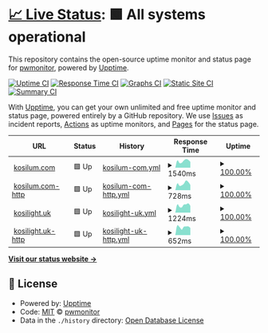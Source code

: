 # [📈 Live Status](https://pwmonitor.github.io/monikosi): <!--live status--> **🟩 All systems operational**

This repository contains the open-source uptime monitor and status page for [pwmonitor](https://pwmonitor.github.io/monikosi), powered by [Upptime](https://github.com/upptime/upptime).

[![Uptime CI](https://github.com/pwmonitor/monikosi/workflows/Uptime%20CI/badge.svg)](https://github.com/pwmonitor/monikosi/actions?query=workflow%3A%22Uptime+CI%22)
[![Response Time CI](https://github.com/pwmonitor/monikosi/workflows/Response%20Time%20CI/badge.svg)](https://github.com/pwmonitor/monikosi/actions?query=workflow%3A%22Response+Time+CI%22)
[![Graphs CI](https://github.com/pwmonitor/monikosi/workflows/Graphs%20CI/badge.svg)](https://github.com/pwmonitor/monikosi/actions?query=workflow%3A%22Graphs+CI%22)
[![Static Site CI](https://github.com/pwmonitor/monikosi/workflows/Static%20Site%20CI/badge.svg)](https://github.com/pwmonitor/monikosi/actions?query=workflow%3A%22Static+Site+CI%22)
[![Summary CI](https://github.com/pwmonitor/monikosi/workflows/Summary%20CI/badge.svg)](https://github.com/pwmonitor/monikosi/actions?query=workflow%3A%22Summary+CI%22)

With [Upptime](https://upptime.js.org), you can get your own unlimited and free uptime monitor and status page, powered entirely by a GitHub repository. We use [Issues](https://github.com/pwmonitor/monikosi/issues) as incident reports, [Actions](https://github.com/pwmonitor/monikosi/actions) as uptime monitors, and [Pages](https://pwmonitor.github.io/monikosi) for the status page.

<!--start: status pages-->
<!-- This summary is generated by Upptime (https://github.com/upptime/upptime) -->
<!-- Do not edit this manually, your changes will be overwritten -->
<!-- prettier-ignore -->
| URL | Status | History | Response Time | Uptime |
| --- | ------ | ------- | ------------- | ------ |
| <img alt="" src="https://icons.duckduckgo.com/ip3/www.kosilum.com.ico" height="13"> [kosilum.com](https://www.kosilum.com) | 🟩 Up | [kosilum-com.yml](https://github.com/pwmonitor/monikosi/commits/HEAD/history/kosilum-com.yml) | <details><summary><img alt="Response time graph" src="./graphs/kosilum-com/response-time-week.png" height="20"> 1540ms</summary><br><a href="https://pwmonitor.github.io/monikosi/history/kosilum-com"><img alt="Response time 1752" src="https://img.shields.io/endpoint?url=https%3A%2F%2Fraw.githubusercontent.com%2Fpwmonitor%2Fmonikosi%2FHEAD%2Fapi%2Fkosilum-com%2Fresponse-time.json"></a><br><a href="https://pwmonitor.github.io/monikosi/history/kosilum-com"><img alt="24-hour response time 1195" src="https://img.shields.io/endpoint?url=https%3A%2F%2Fraw.githubusercontent.com%2Fpwmonitor%2Fmonikosi%2FHEAD%2Fapi%2Fkosilum-com%2Fresponse-time-day.json"></a><br><a href="https://pwmonitor.github.io/monikosi/history/kosilum-com"><img alt="7-day response time 1540" src="https://img.shields.io/endpoint?url=https%3A%2F%2Fraw.githubusercontent.com%2Fpwmonitor%2Fmonikosi%2FHEAD%2Fapi%2Fkosilum-com%2Fresponse-time-week.json"></a><br><a href="https://pwmonitor.github.io/monikosi/history/kosilum-com"><img alt="30-day response time 1534" src="https://img.shields.io/endpoint?url=https%3A%2F%2Fraw.githubusercontent.com%2Fpwmonitor%2Fmonikosi%2FHEAD%2Fapi%2Fkosilum-com%2Fresponse-time-month.json"></a><br><a href="https://pwmonitor.github.io/monikosi/history/kosilum-com"><img alt="1-year response time 1725" src="https://img.shields.io/endpoint?url=https%3A%2F%2Fraw.githubusercontent.com%2Fpwmonitor%2Fmonikosi%2FHEAD%2Fapi%2Fkosilum-com%2Fresponse-time-year.json"></a></details> | <details><summary><a href="https://pwmonitor.github.io/monikosi/history/kosilum-com">100.00%</a></summary><a href="https://pwmonitor.github.io/monikosi/history/kosilum-com"><img alt="All-time uptime 99.95%" src="https://img.shields.io/endpoint?url=https%3A%2F%2Fraw.githubusercontent.com%2Fpwmonitor%2Fmonikosi%2FHEAD%2Fapi%2Fkosilum-com%2Fuptime.json"></a><br><a href="https://pwmonitor.github.io/monikosi/history/kosilum-com"><img alt="24-hour uptime 100.00%" src="https://img.shields.io/endpoint?url=https%3A%2F%2Fraw.githubusercontent.com%2Fpwmonitor%2Fmonikosi%2FHEAD%2Fapi%2Fkosilum-com%2Fuptime-day.json"></a><br><a href="https://pwmonitor.github.io/monikosi/history/kosilum-com"><img alt="7-day uptime 100.00%" src="https://img.shields.io/endpoint?url=https%3A%2F%2Fraw.githubusercontent.com%2Fpwmonitor%2Fmonikosi%2FHEAD%2Fapi%2Fkosilum-com%2Fuptime-week.json"></a><br><a href="https://pwmonitor.github.io/monikosi/history/kosilum-com"><img alt="30-day uptime 100.00%" src="https://img.shields.io/endpoint?url=https%3A%2F%2Fraw.githubusercontent.com%2Fpwmonitor%2Fmonikosi%2FHEAD%2Fapi%2Fkosilum-com%2Fuptime-month.json"></a><br><a href="https://pwmonitor.github.io/monikosi/history/kosilum-com"><img alt="1-year uptime 99.93%" src="https://img.shields.io/endpoint?url=https%3A%2F%2Fraw.githubusercontent.com%2Fpwmonitor%2Fmonikosi%2FHEAD%2Fapi%2Fkosilum-com%2Fuptime-year.json"></a></details>
| <img alt="" src="https://icons.duckduckgo.com/ip3/www.kosilum.com.ico" height="13"> [kosilum.com-http](http://www.kosilum.com) | 🟩 Up | [kosilum-com-http.yml](https://github.com/pwmonitor/monikosi/commits/HEAD/history/kosilum-com-http.yml) | <details><summary><img alt="Response time graph" src="./graphs/kosilum-com-http/response-time-week.png" height="20"> 728ms</summary><br><a href="https://pwmonitor.github.io/monikosi/history/kosilum-com-http"><img alt="Response time 1009" src="https://img.shields.io/endpoint?url=https%3A%2F%2Fraw.githubusercontent.com%2Fpwmonitor%2Fmonikosi%2FHEAD%2Fapi%2Fkosilum-com-http%2Fresponse-time.json"></a><br><a href="https://pwmonitor.github.io/monikosi/history/kosilum-com-http"><img alt="24-hour response time 531" src="https://img.shields.io/endpoint?url=https%3A%2F%2Fraw.githubusercontent.com%2Fpwmonitor%2Fmonikosi%2FHEAD%2Fapi%2Fkosilum-com-http%2Fresponse-time-day.json"></a><br><a href="https://pwmonitor.github.io/monikosi/history/kosilum-com-http"><img alt="7-day response time 728" src="https://img.shields.io/endpoint?url=https%3A%2F%2Fraw.githubusercontent.com%2Fpwmonitor%2Fmonikosi%2FHEAD%2Fapi%2Fkosilum-com-http%2Fresponse-time-week.json"></a><br><a href="https://pwmonitor.github.io/monikosi/history/kosilum-com-http"><img alt="30-day response time 816" src="https://img.shields.io/endpoint?url=https%3A%2F%2Fraw.githubusercontent.com%2Fpwmonitor%2Fmonikosi%2FHEAD%2Fapi%2Fkosilum-com-http%2Fresponse-time-month.json"></a><br><a href="https://pwmonitor.github.io/monikosi/history/kosilum-com-http"><img alt="1-year response time 972" src="https://img.shields.io/endpoint?url=https%3A%2F%2Fraw.githubusercontent.com%2Fpwmonitor%2Fmonikosi%2FHEAD%2Fapi%2Fkosilum-com-http%2Fresponse-time-year.json"></a></details> | <details><summary><a href="https://pwmonitor.github.io/monikosi/history/kosilum-com-http">100.00%</a></summary><a href="https://pwmonitor.github.io/monikosi/history/kosilum-com-http"><img alt="All-time uptime 99.95%" src="https://img.shields.io/endpoint?url=https%3A%2F%2Fraw.githubusercontent.com%2Fpwmonitor%2Fmonikosi%2FHEAD%2Fapi%2Fkosilum-com-http%2Fuptime.json"></a><br><a href="https://pwmonitor.github.io/monikosi/history/kosilum-com-http"><img alt="24-hour uptime 100.00%" src="https://img.shields.io/endpoint?url=https%3A%2F%2Fraw.githubusercontent.com%2Fpwmonitor%2Fmonikosi%2FHEAD%2Fapi%2Fkosilum-com-http%2Fuptime-day.json"></a><br><a href="https://pwmonitor.github.io/monikosi/history/kosilum-com-http"><img alt="7-day uptime 100.00%" src="https://img.shields.io/endpoint?url=https%3A%2F%2Fraw.githubusercontent.com%2Fpwmonitor%2Fmonikosi%2FHEAD%2Fapi%2Fkosilum-com-http%2Fuptime-week.json"></a><br><a href="https://pwmonitor.github.io/monikosi/history/kosilum-com-http"><img alt="30-day uptime 100.00%" src="https://img.shields.io/endpoint?url=https%3A%2F%2Fraw.githubusercontent.com%2Fpwmonitor%2Fmonikosi%2FHEAD%2Fapi%2Fkosilum-com-http%2Fuptime-month.json"></a><br><a href="https://pwmonitor.github.io/monikosi/history/kosilum-com-http"><img alt="1-year uptime 99.93%" src="https://img.shields.io/endpoint?url=https%3A%2F%2Fraw.githubusercontent.com%2Fpwmonitor%2Fmonikosi%2FHEAD%2Fapi%2Fkosilum-com-http%2Fuptime-year.json"></a></details>
| <img alt="" src="https://icons.duckduckgo.com/ip3/kosilight.uk.ico" height="13"> [kosilight.uk](https://kosilight.uk) | 🟩 Up | [kosilight-uk.yml](https://github.com/pwmonitor/monikosi/commits/HEAD/history/kosilight-uk.yml) | <details><summary><img alt="Response time graph" src="./graphs/kosilight-uk/response-time-week.png" height="20"> 1224ms</summary><br><a href="https://pwmonitor.github.io/monikosi/history/kosilight-uk"><img alt="Response time 1208" src="https://img.shields.io/endpoint?url=https%3A%2F%2Fraw.githubusercontent.com%2Fpwmonitor%2Fmonikosi%2FHEAD%2Fapi%2Fkosilight-uk%2Fresponse-time.json"></a><br><a href="https://pwmonitor.github.io/monikosi/history/kosilight-uk"><img alt="24-hour response time 921" src="https://img.shields.io/endpoint?url=https%3A%2F%2Fraw.githubusercontent.com%2Fpwmonitor%2Fmonikosi%2FHEAD%2Fapi%2Fkosilight-uk%2Fresponse-time-day.json"></a><br><a href="https://pwmonitor.github.io/monikosi/history/kosilight-uk"><img alt="7-day response time 1224" src="https://img.shields.io/endpoint?url=https%3A%2F%2Fraw.githubusercontent.com%2Fpwmonitor%2Fmonikosi%2FHEAD%2Fapi%2Fkosilight-uk%2Fresponse-time-week.json"></a><br><a href="https://pwmonitor.github.io/monikosi/history/kosilight-uk"><img alt="30-day response time 1216" src="https://img.shields.io/endpoint?url=https%3A%2F%2Fraw.githubusercontent.com%2Fpwmonitor%2Fmonikosi%2FHEAD%2Fapi%2Fkosilight-uk%2Fresponse-time-month.json"></a><br><a href="https://pwmonitor.github.io/monikosi/history/kosilight-uk"><img alt="1-year response time 1229" src="https://img.shields.io/endpoint?url=https%3A%2F%2Fraw.githubusercontent.com%2Fpwmonitor%2Fmonikosi%2FHEAD%2Fapi%2Fkosilight-uk%2Fresponse-time-year.json"></a></details> | <details><summary><a href="https://pwmonitor.github.io/monikosi/history/kosilight-uk">100.00%</a></summary><a href="https://pwmonitor.github.io/monikosi/history/kosilight-uk"><img alt="All-time uptime 99.94%" src="https://img.shields.io/endpoint?url=https%3A%2F%2Fraw.githubusercontent.com%2Fpwmonitor%2Fmonikosi%2FHEAD%2Fapi%2Fkosilight-uk%2Fuptime.json"></a><br><a href="https://pwmonitor.github.io/monikosi/history/kosilight-uk"><img alt="24-hour uptime 100.00%" src="https://img.shields.io/endpoint?url=https%3A%2F%2Fraw.githubusercontent.com%2Fpwmonitor%2Fmonikosi%2FHEAD%2Fapi%2Fkosilight-uk%2Fuptime-day.json"></a><br><a href="https://pwmonitor.github.io/monikosi/history/kosilight-uk"><img alt="7-day uptime 100.00%" src="https://img.shields.io/endpoint?url=https%3A%2F%2Fraw.githubusercontent.com%2Fpwmonitor%2Fmonikosi%2FHEAD%2Fapi%2Fkosilight-uk%2Fuptime-week.json"></a><br><a href="https://pwmonitor.github.io/monikosi/history/kosilight-uk"><img alt="30-day uptime 100.00%" src="https://img.shields.io/endpoint?url=https%3A%2F%2Fraw.githubusercontent.com%2Fpwmonitor%2Fmonikosi%2FHEAD%2Fapi%2Fkosilight-uk%2Fuptime-month.json"></a><br><a href="https://pwmonitor.github.io/monikosi/history/kosilight-uk"><img alt="1-year uptime 99.94%" src="https://img.shields.io/endpoint?url=https%3A%2F%2Fraw.githubusercontent.com%2Fpwmonitor%2Fmonikosi%2FHEAD%2Fapi%2Fkosilight-uk%2Fuptime-year.json"></a></details>
| <img alt="" src="https://icons.duckduckgo.com/ip3/kosilight.uk.ico" height="13"> [kosilight.uk-http](http://kosilight.uk) | 🟩 Up | [kosilight-uk-http.yml](https://github.com/pwmonitor/monikosi/commits/HEAD/history/kosilight-uk-http.yml) | <details><summary><img alt="Response time graph" src="./graphs/kosilight-uk-http/response-time-week.png" height="20"> 652ms</summary><br><a href="https://pwmonitor.github.io/monikosi/history/kosilight-uk-http"><img alt="Response time 678" src="https://img.shields.io/endpoint?url=https%3A%2F%2Fraw.githubusercontent.com%2Fpwmonitor%2Fmonikosi%2FHEAD%2Fapi%2Fkosilight-uk-http%2Fresponse-time.json"></a><br><a href="https://pwmonitor.github.io/monikosi/history/kosilight-uk-http"><img alt="24-hour response time 470" src="https://img.shields.io/endpoint?url=https%3A%2F%2Fraw.githubusercontent.com%2Fpwmonitor%2Fmonikosi%2FHEAD%2Fapi%2Fkosilight-uk-http%2Fresponse-time-day.json"></a><br><a href="https://pwmonitor.github.io/monikosi/history/kosilight-uk-http"><img alt="7-day response time 652" src="https://img.shields.io/endpoint?url=https%3A%2F%2Fraw.githubusercontent.com%2Fpwmonitor%2Fmonikosi%2FHEAD%2Fapi%2Fkosilight-uk-http%2Fresponse-time-week.json"></a><br><a href="https://pwmonitor.github.io/monikosi/history/kosilight-uk-http"><img alt="30-day response time 670" src="https://img.shields.io/endpoint?url=https%3A%2F%2Fraw.githubusercontent.com%2Fpwmonitor%2Fmonikosi%2FHEAD%2Fapi%2Fkosilight-uk-http%2Fresponse-time-month.json"></a><br><a href="https://pwmonitor.github.io/monikosi/history/kosilight-uk-http"><img alt="1-year response time 701" src="https://img.shields.io/endpoint?url=https%3A%2F%2Fraw.githubusercontent.com%2Fpwmonitor%2Fmonikosi%2FHEAD%2Fapi%2Fkosilight-uk-http%2Fresponse-time-year.json"></a></details> | <details><summary><a href="https://pwmonitor.github.io/monikosi/history/kosilight-uk-http">100.00%</a></summary><a href="https://pwmonitor.github.io/monikosi/history/kosilight-uk-http"><img alt="All-time uptime 99.94%" src="https://img.shields.io/endpoint?url=https%3A%2F%2Fraw.githubusercontent.com%2Fpwmonitor%2Fmonikosi%2FHEAD%2Fapi%2Fkosilight-uk-http%2Fuptime.json"></a><br><a href="https://pwmonitor.github.io/monikosi/history/kosilight-uk-http"><img alt="24-hour uptime 100.00%" src="https://img.shields.io/endpoint?url=https%3A%2F%2Fraw.githubusercontent.com%2Fpwmonitor%2Fmonikosi%2FHEAD%2Fapi%2Fkosilight-uk-http%2Fuptime-day.json"></a><br><a href="https://pwmonitor.github.io/monikosi/history/kosilight-uk-http"><img alt="7-day uptime 100.00%" src="https://img.shields.io/endpoint?url=https%3A%2F%2Fraw.githubusercontent.com%2Fpwmonitor%2Fmonikosi%2FHEAD%2Fapi%2Fkosilight-uk-http%2Fuptime-week.json"></a><br><a href="https://pwmonitor.github.io/monikosi/history/kosilight-uk-http"><img alt="30-day uptime 100.00%" src="https://img.shields.io/endpoint?url=https%3A%2F%2Fraw.githubusercontent.com%2Fpwmonitor%2Fmonikosi%2FHEAD%2Fapi%2Fkosilight-uk-http%2Fuptime-month.json"></a><br><a href="https://pwmonitor.github.io/monikosi/history/kosilight-uk-http"><img alt="1-year uptime 99.93%" src="https://img.shields.io/endpoint?url=https%3A%2F%2Fraw.githubusercontent.com%2Fpwmonitor%2Fmonikosi%2FHEAD%2Fapi%2Fkosilight-uk-http%2Fuptime-year.json"></a></details>

<!--end: status pages-->

[**Visit our status website →**](https://pwmonitor.github.io/monikosi)

## 📄 License

- Powered by: [Upptime](https://github.com/upptime/upptime)
- Code: [MIT](./LICENSE) © [pwmonitor](https://pwmonitor.github.io/monikosi)
- Data in the `./history` directory: [Open Database License](https://opendatacommons.org/licenses/odbl/1-0/)
